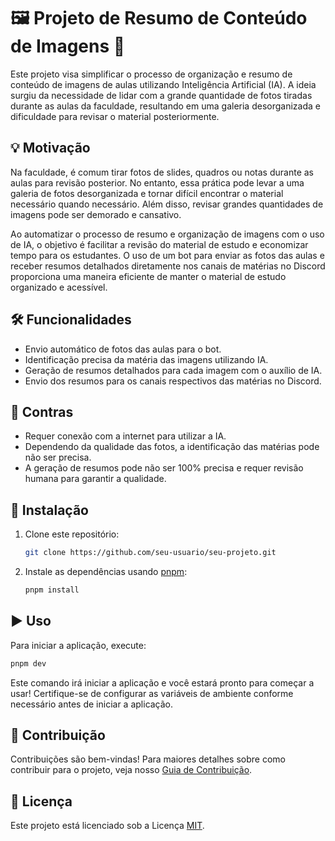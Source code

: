 # 🖼️ Projeto de Resumo de Conteúdo de Imagens 🤖

Este projeto visa simplificar o processo de organização e resumo de conteúdo de imagens de aulas utilizando Inteligência Artificial (IA). A ideia surgiu da necessidade de lidar com a grande quantidade de fotos tiradas durante as aulas da faculdade, resultando em uma galeria desorganizada e dificuldade para revisar o material posteriormente.

## 💡 Motivação

Na faculdade, é comum tirar fotos de slides, quadros ou notas durante as aulas para revisão posterior. No entanto, essa prática pode levar a uma galeria de fotos desorganizada e tornar difícil encontrar o material necessário quando necessário. Além disso, revisar grandes quantidades de imagens pode ser demorado e cansativo.

Ao automatizar o processo de resumo e organização de imagens com o uso de IA, o objetivo é facilitar a revisão do material de estudo e economizar tempo para os estudantes. O uso de um bot para enviar as fotos das aulas e receber resumos detalhados diretamente nos canais de matérias no Discord proporciona uma maneira eficiente de manter o material de estudo organizado e acessível.

## 🛠️ Funcionalidades

- Envio automático de fotos das aulas para o bot.
- Identificação precisa da matéria das imagens utilizando IA.
- Geração de resumos detalhados para cada imagem com o auxílio de IA.
- Envio dos resumos para os canais respectivos das matérias no Discord.

## 🌱 Contras

- Requer conexão com a internet para utilizar a IA.
- Dependendo da qualidade das fotos, a identificação das matérias pode não ser precisa.
- A geração de resumos pode não ser 100% precisa e requer revisão humana para garantir a qualidade.

## 🚀 Instalação

1. Clone este repositório:
   ```bash
   git clone https://github.com/seu-usuario/seu-projeto.git
   ```

2. Instale as dependências usando [pnpm](https://pnpm.io/):
   ```bash
   pnpm install
   ```

## ▶️ Uso

Para iniciar a aplicação, execute:
```bash
pnpm dev
```

Este comando irá iniciar a aplicação e você estará pronto para começar a usar! Certifique-se de configurar as variáveis de ambiente conforme necessário antes de iniciar a aplicação.

## 🤝 Contribuição

Contribuições são bem-vindas! Para maiores detalhes sobre como contribuir para o projeto, veja nosso [Guia de Contribuição](CONTRIBUTING.md).

## 📝 Licença

Este projeto está licenciado sob a Licença [MIT](LICENSE).
